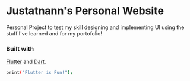 # Justatnann's Personal Website

Personal Project to test my skill designing and implementing UI using the stuff I've learned and for my portofolio!

### Built with

[Flutter](https://flutter.dev) and [Dart](https://dart.dev).

```bash
print("Flutter is Fun!");
```
